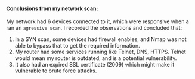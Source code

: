 

#### Conclusions from my network scan:

My network had 6 devices connected to it, which were responsive when a ran an `agressive scan`. I recorded the observations and concluded that:
1. In a SYN scan, some devices had firewall enables, and Nmap was not able to bypass that to get the required information.
2. My router had some services running like Telnet, DNS, HTTPS. Telnet would mean my router is outdated, and is a potential vulnerability.
3. It also had an expired SSL certificate (2009) which might make it vulnerable to brute force attacks.
